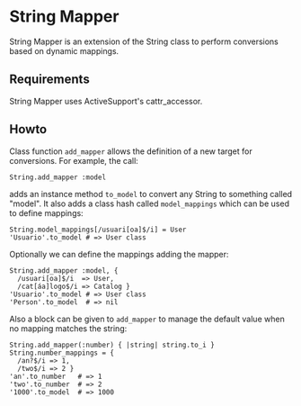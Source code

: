 # String Mapper

String Mapper is an extension of the String class to perform conversions based on dynamic mappings. 

## Requirements

String Mapper uses ActiveSupport's cattr_accessor.

## Howto  

Class function `add_mapper` allows the definition of a new target for conversions. For example, the call:

    String.add_mapper :model

adds an instance method `to_model` to convert any String to something called "model". It also adds a class hash called `model_mappings` which can be used to define mappings:

    String.model_mappings[/usuari[oa]$/i] = User
    'Usuario'.to_model # => User class  

Optionally we can define the mappings adding the mapper:

    String.add_mapper :model, {
      /usuari[oa]$/i  => User,
      /cat[áa]logo$/i => Catalog }
    'Usuario'.to_model # => User class  
    'Person'.to_model  # => nil

Also a block can be given to `add_mapper` to manage the default value when no mapping matches the string:

    String.add_mapper(:number) { |string| string.to_i }
    String.number_mappings = {
      /an?$/i => 1,
      /two$/i => 2 }
    'an'.to_number   # => 1  
    'two'.to_number  # => 2  
    '1000'.to_model  # => 1000
